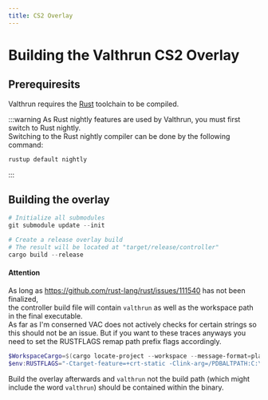 ```yaml
---
title: CS2 Overlay
---
```


# Building the Valthrun CS2 Overlay
## Prerequiresits
Valthrun requires the [Rust](https://www.rust-lang.org/learn/get-started) toolchain to be compiled.  
  
:::warning
As Rust nightly features are used by Valthrun, you must first switch to Rust nightly.  
Switching to the Rust nightly compiler can be done by the following command:  
```ps1
rustup default nightly
```
:::

## Building the overlay
```ps1
# Initialize all submodules
git submodule update --init

# Create a release overlay build
# The result will be located at "target/release/controller"
cargo build --release
```
    
#### Attention  
As long as https://github.com/rust-lang/rust/issues/111540 has not been finalized,  
the controller build file will contain `valthrun` as well as the workspace path in the final executable.  
As far as I'm conserned VAC does not actively checks for certain strings so this should not be an issue.
But if you want to these traces anyways you need to set the RUSTFLAGS remap path prefix flags accordingly.
```ps1
$WorkspaceCargo=$(cargo locate-project --workspace --message-format=plain)
$env:RUSTFLAGS="-Ctarget-feature=+crt-static -Clink-arg=/PDBALTPATH:C:\build\application.pdb --remap-path-prefix=$($WorkspaceCargo.TrimEnd("Cargo.toml"))=[src] --remap-path-prefix=$env:CARGO_HOME\registry\src\=[crates.io]"
```
Build the overlay afterwards and `valthrun` not the build path (which might include the word `valthrun`) should be contained within the binary.  